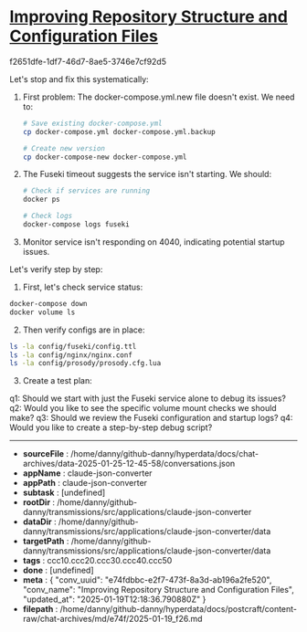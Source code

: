 # [Improving Repository Structure and Configuration Files](https://claude.ai/chat/e74fdbbc-e2f7-473f-8a3d-ab196a2fe520)

f2651dfe-1df7-46d7-8ae5-3746e7cf92d5

 Let's stop and fix this systematically:

1. First problem: The docker-compose.yml.new file doesn't exist. We need to:
   ```bash
   # Save existing docker-compose.yml
   cp docker-compose.yml docker-compose.yml.backup
   
   # Create new version
   cp docker-compose-new docker-compose.yml
   ```

2. The Fuseki timeout suggests the service isn't starting. We should:
   ```bash
   # Check if services are running
   docker ps
   
   # Check logs
   docker-compose logs fuseki
   ```

3. Monitor service isn't responding on 4040, indicating potential startup issues.

Let's verify step by step:

1. First, let's check service status:
```bash
docker-compose down
docker volume ls
```

2. Then verify configs are in place:
```bash
ls -la config/fuseki/config.ttl
ls -la config/nginx/nginx.conf
ls -la config/prosody/prosody.cfg.lua
```

3. Create a test plan:

q1: Should we start with just the Fuseki service alone to debug its issues?
q2: Would you like to see the specific volume mount checks we should make?
q3: Should we review the Fuseki configuration and startup logs?
q4: Would you like to create a step-by-step debug script?

---

* **sourceFile** : /home/danny/github-danny/hyperdata/docs/chat-archives/data-2025-01-25-12-45-58/conversations.json
* **appName** : claude-json-converter
* **appPath** : claude-json-converter
* **subtask** : [undefined]
* **rootDir** : /home/danny/github-danny/transmissions/src/applications/claude-json-converter
* **dataDir** : /home/danny/github-danny/transmissions/src/applications/claude-json-converter/data
* **targetPath** : /home/danny/github-danny/transmissions/src/applications/claude-json-converter/data
* **tags** : ccc10.ccc20.ccc30.ccc40.ccc50
* **done** : [undefined]
* **meta** : {
  "conv_uuid": "e74fdbbc-e2f7-473f-8a3d-ab196a2fe520",
  "conv_name": "Improving Repository Structure and Configuration Files",
  "updated_at": "2025-01-19T12:18:36.790880Z"
}
* **filepath** : /home/danny/github-danny/hyperdata/docs/postcraft/content-raw/chat-archives/md/e74f/2025-01-19_f26.md